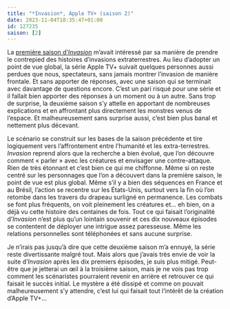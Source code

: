 ```yaml
---
title: "*Invasion*, Apple TV+ (saison 2)"
date: 2023-11-04T18:35:47+01:00
id: 127235 
saison: [2]
---
```


La [première saison d’*Invasion*](https://voiretmanger.fr/invasion-kinberg-weil-apple-tv/) m’avait intéressé par sa manière de prendre le contrepied des histoires d’invasions extraterrestres. Au lieu d’adopter un point de vue global, la série Apple TV+ suivait quelques personnes aussi perdues que nous, spectateurs, sans jamais montrer l’invasion de manière frontale. Et sans apporter de réponses, avec une saison qui se terminait avec davantage de questions encore. C’est un pari risqué pour une série et il fallait bien apporter des réponses à un moment ou à un autre. Sans trop de surprise, la deuxième saison s’y attelle en apportant de nombreuses explications et en affrontant plus directement les monstres venus de l’espace. Et malheureusement sans surprise aussi, c’est bien plus banal et nettement plus décevant.

Le scénario se construit sur les bases de la saison précédente et tire logiquement vers l’affrontement entre l’humanité et les extra-terrestres. *Invasion* reprend alors que la recherche a bien évolué, que l’on découvre comment « parler » avec les créatures et envisager une contre-attaque. Rien de très étonnant et c’est bien ce qui me chiffonne. Même si on reste centré sur les personnages que l’on a découvert dans la première saison, le point de vue est plus global. Même s’il y a bien des séquences en France et au Brésil, l’action se recentre sur les États-Unis, surtout vers la fin où l’on retombe dans les travers du drapeau surligné en permanence. Les combats se font plus fréquents, on voit pleinement les créatures et… eh bien, on a déjà vu cette histoire des centaines de fois. Tout ce qui faisait l’originalité d’*Invasion* n’est plus qu’un lointain souvenir et ces dix nouveaux épisodes se contentent de déployer une intrigue assez paresseuse. Même les relations personnelles sont téléphonées et sans aucune surprise. 

Je n’irais pas jusqu’à dire que cette deuxième saison m’a ennuyé, la série reste divertissante malgré tout. Mais alors que j’avais très envie de voir la suite d’*Invasion* après les dix premiers épisodes, je suis plus mitigé. Peut-être que je jetterai un œil à la troisième saison, mais je ne vois pas trop comment les scénaristes pourraient revenir en arrière et retrouver ce qui faisait le succès initial. Le mystère a été dissipé et comme on pouvait malheureusement s’y attendre, c’est lui qui faisait tout l’intérêt de la création d’Apple TV+…
